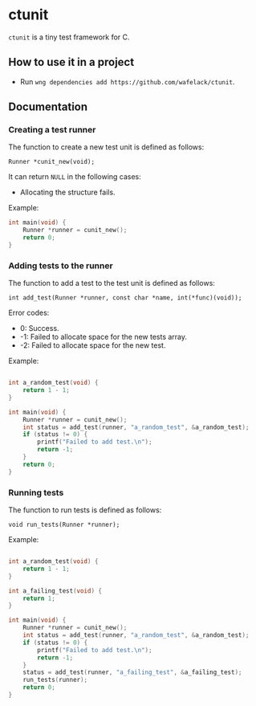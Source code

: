 # ctunit

`ctunit` is a tiny test framework for C.

## How to use it in a project

- Run `wng dependencies add https://github.com/wafelack/ctunit`.

## Documentation

### Creating a test runner

The function to create a new test unit is defined as follows:

`Runner *cunit_new(void);`

It can return `NULL` in the following cases:

- Allocating the structure fails.

Example:

```c
int main(void) {
    Runner *runner = cunit_new();
    return 0;
}
```

### Adding tests to the runner

The function to add a test to the test unit is defined as follows:

`int add_test(Runner *runner, const char *name, int(*func)(void));`

Error codes:

-  0: Success.
- -1: Failed to allocate space for the new tests array.
- -2: Failed to allocate space for the new test.

Example:

```c

int a_random_test(void) {
    return 1 - 1;
}

int main(void) {
    Runner *runner = cunit_new();
    int status = add_test(runner, "a_random_test", &a_random_test);
    if (status != 0) {
        printf("Failed to add test.\n");
        return -1;
    }
    return 0;
}
```

### Running tests

The function to run tests is defined as follows:

`void run_tests(Runner *runner);`

Example:

```c

int a_random_test(void) {
    return 1 - 1;
}

int a_failing_test(void) {
    return 1;
}

int main(void) {
    Runner *runner = cunit_new();
    int status = add_test(runner, "a_random_test", &a_random_test);
    if (status != 0) {
        printf("Failed to add test.\n");
        return -1;
    }
    status = add_test(runner, "a_failing_test", &a_failing_test);
    run_tests(runner);
    return 0;
}
```
